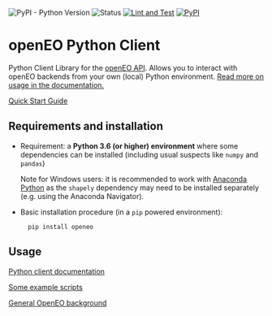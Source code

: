 
![PyPI - Python Version](https://img.shields.io/pypi/pyversions/openeo)
![Status](https://img.shields.io/pypi/status/openeo)
[![Lint and Test](https://github.com/Open-EO/openeo-python-client/actions/workflows/lint-and-test.yml/badge.svg?branch=master)](https://github.com/Open-EO/openeo-python-client/actions/workflows/lint-and-test.yml)
[![PyPI](https://img.shields.io/pypi/v/openeo)](https://pypi.org/project/openeo/)




# openEO Python Client

Python Client Library for the [openEO API](https://github.com/Open-EO/openeo-api). 
Allows you to interact with openEO backends from your own (local) Python environment. 
[Read more on usage in the documentation.](https://open-eo.github.io/openeo-python-client/)

[Quick Start Guide](https://openeo.org/documentation/1.0/python/#installation)


## Requirements and installation

* Requirement: a **Python 3.6 (or higher) environment** 
    where some dependencies can be installed 
    (including usual suspects like `numpy` and `pandas`)

    Note for Windows users: it is recommended to work with 
    [Anaconda Python](https://www.anaconda.com/products/individual) 
    as the `shapely` dependency may need to be installed separately
    (e.g. using the Anaconda Navigator).

* Basic installation procedure (in a `pip` powered environment):
    
        pip install openeo

## Usage

[Python client documentation](https://open-eo.github.io/openeo-python-client/)

[Some example scripts](https://github.com/Open-EO/openeo-python-client/blob/master/examples)

[General OpenEO background](https://open-eo.github.io/openeo-api/)


